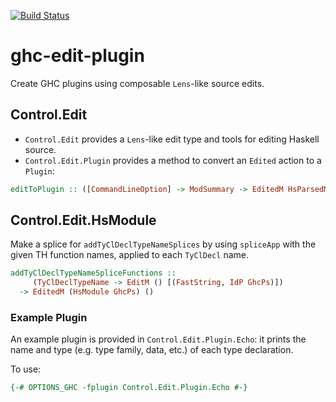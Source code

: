 [![Build Status](https://travis-ci.org/michaeljklein/ghc-edit-plugin.svg?branch=master)](https://travis-ci.org/michaeljklein/ghc-edit-plugin)

# ghc-edit-plugin

Create GHC plugins using composable `Lens`-like source edits.


## Control.Edit

- `Control.Edit` provides a `Lens`-like edit type and tools for editing Haskell source.
- `Control.Edit.Plugin` provides a method to convert an `Edited` action to a `Plugin`:

```haskell
editToPlugin :: ([CommandLineOption] -> ModSummary -> EditedM HsParsedModule a) -> Plugin
```


## Control.Edit.HsModule

Make a splice for `addTyClDeclTypeNameSplices` by using `spliceApp`
with the given TH function names, applied to each `TyClDecl` name.

```haskell
addTyClDeclTypeNameSpliceFunctions ::
     (TyClDeclTypeName -> EditM () [(FastString, IdP GhcPs)])
  -> EditedM (HsModule GhcPs) ()
```


### Example Plugin

An example plugin is provided in `Control.Edit.Plugin.Echo`:
it prints the name and type (e.g. type family, data, etc.)
of each type declaration.

To use:

```haskell
{-# OPTIONS_GHC -fplugin Control.Edit.Plugin.Echo #-}
```

